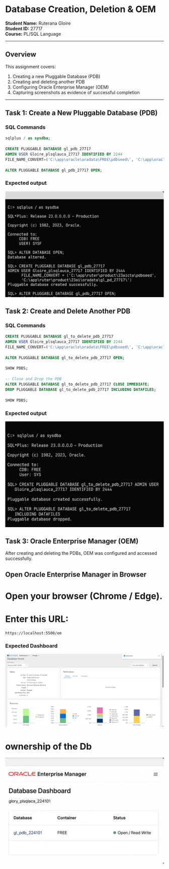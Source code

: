 # Database Creation, Deletion & OEM

**Student Name:** Ruterana Gloire   
**Student ID:** 27717  
**Course:** PL/SQL Language  


---

##  Overview

This assignment covers:
1. Creating a new Pluggable Database (PDB)
2. Creating and deleting another PDB
3. Configuring Oracle Enterprise Manager (OEM)
4. Capturing screenshots as evidence of successful completion

---

## Task 1: Create a New Pluggable Database (PDB)

###  SQL Commands
```sql
sqlplus / as sysdba;

CREATE PLUGGABLE DATABASE gl_pdb_27717 
ADMIN USER Gloire_plsqlauca_27717 IDENTIFIED BY 2244 
FILE_NAME_CONVERT=('C:\app\oracle\oradata\FREE\pdbseed\', 'C:\app\oracle\oradata\FREE\gl_pdb_27717\');

ALTER PLUGGABLE DATABASE gl_pdb_27717 OPEN;
```
### Expected output
![](/images/creating.jpeg)

## Task 2: Create and Delete Another PDB
###  SQL Commands
```sql
CREATE PLUGGABLE DATABASE gl_to_delete_pdb_27717 
ADMIN USER Gloire_plsqlauca_27717 IDENTIFIED BY 2244 
FILE_NAME_CONVERT=('C:\app\oracle\oradata\FREE\pdbseed\', 'C:\app\oracle\oradata\FREE\gl_to_delete_pdb_27717\');

ALTER PLUGGABLE DATABASE gl_to_delete_pdb_27717 OPEN;

SHOW PDBS;

-- Close and Drop the PDB
ALTER PLUGGABLE DATABASE gl_to_delete_pdb_27717 CLOSE IMMEDIATE;
DROP PLUGGABLE DATABASE gl_to_delete_pdb_27717 INCLUDING DATAFILES;

SHOW PDBS;


```
### Expected output
![](images/pdb.jpeg)

## Task 3: Oracle Enterprise Manager (OEM)

After creating and deleting the PDBs, OEM was configured and accessed successfully.
 ## Open Oracle Enterprise Manager in Browser

# Open your browser (Chrome / Edge).

# Enter this URL:
```
https://localhost:5500/em

```
### Expected Dashboard 
![](images/dash.png)

# ownership of the Db
![](images/dashboard.jpeg)



